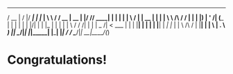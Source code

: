 
   ____  __  __  _____   _____ _______  __          ______  _____  _  __ _____ _
  / __ \|  \/  |/ ____| |_   _|__   __| \ \        / / __ \|  __ \| |/ // ____| |
 | |  | | \  / | |  __    | |    | |     \ \  /\  / / |  | | |__) | ' /| (___ | |
 | |  | | |\/| | | |_ |   | |    | |      \ \/  \/ /| |  | |  _  /|  <  \___ \| |
 | |__| | |  | | |__| |  _| |_   | |       \  /\  / | |__| | | \ \| . \ ____) |_|
  \____/|_|  |_|\_____| |_____|  |_|        \/  \/   \____/|_|  \_\_|\_\_____/(_)



# Congratulations!
